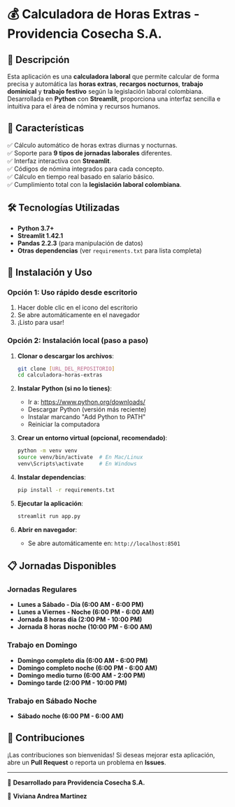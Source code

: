 # 💰 Calculadora de Horas Extras - Providencia Cosecha S.A.

## 📌 Descripción
Esta aplicación es una **calculadora laboral** que permite calcular de forma precisa y automática las **horas extras**, **recargos nocturnos**, **trabajo dominical** y **trabajo festivo** según la legislación laboral colombiana. Desarrollada en **Python** con **Streamlit**, proporciona una interfaz sencilla e intuitiva para el área de nómina y recursos humanos.

## 🚀 Características
✅ Cálculo automático de horas extras diurnas y nocturnas.<br>
✅ Soporte para **9 tipos de jornadas laborales** diferentes.<br>
✅ Interfaz interactiva con **Streamlit**.<br>
✅ Códigos de nómina integrados para cada concepto.<br>
✅ Cálculo en tiempo real basado en salario básico.<br>
✅ Cumplimiento total con la **legislación laboral colombiana**.<br>

## 🛠 Tecnologías Utilizadas
- **Python 3.7+**
- **Streamlit 1.42.1**
- **Pandas 2.2.3** (para manipulación de datos)
- **Otras dependencias** (ver `requirements.txt` para lista completa)

## 🔧 Instalación y Uso

### Opción 1: Uso rápido desde escritorio
1. Hacer doble clic en el icono del escritorio
2. Se abre automáticamente en el navegador
3. ¡Listo para usar!

### Opción 2: Instalación local (paso a paso)

1. **Clonar o descargar los archivos**:
   ```sh
   git clone [URL_DEL_REPOSITORIO]
   cd calculadora-horas-extras
   ```

2. **Instalar Python (si no lo tienes)**:
   - Ir a: https://www.python.org/downloads/
   - Descargar Python (versión más reciente)
   - Instalar marcando "Add Python to PATH"
   - Reiniciar la computadora

3. **Crear un entorno virtual (opcional, recomendado)**:
   ```sh
   python -m venv venv
   source venv/bin/activate  # En Mac/Linux
   venv\Scripts\activate     # En Windows
   ```

4. **Instalar dependencias**:
   ```sh
   pip install -r requirements.txt
   ```

5. **Ejecutar la aplicación**:
   ```sh
   streamlit run app.py
   ```

6. **Abrir en navegador**:
   - Se abre automáticamente en: `http://localhost:8501`

## 📋 Jornadas Disponibles

### Jornadas Regulares
- **Lunes a Sábado - Día (6:00 AM - 6:00 PM)**
- **Lunes a Viernes - Noche (6:00 PM - 6:00 AM)**
- **Jornada 8 horas día (2:00 PM - 10:00 PM)**
- **Jornada 8 horas noche (10:00 PM - 6:00 AM)**

### Trabajo en Domingo
- **Domingo completo día (6:00 AM - 6:00 PM)**
- **Domingo completo noche (6:00 PM - 6:00 AM)**
- **Domingo medio turno (6:00 AM - 2:00 PM)**
- **Domingo tarde (2:00 PM - 10:00 PM)**

### Trabajo en Sábado Noche
- **Sábado noche (6:00 PM - 6:00 AM)**

## 🤝 Contribuciones
¡Las contribuciones son bienvenidas! Si deseas mejorar esta aplicación, abre un **Pull Request** o reporta un problema en **Issues**.

---
🏢 **Desarrollado para Providencia Cosecha S.A.**

🚀 **Viviana Andrea Martinez**